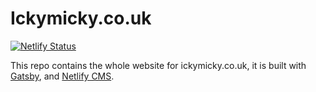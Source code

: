 # Ickymicky.co.uk

[![Netlify Status](https://api.netlify.com/api/v1/badges/0d0c9f84-292e-4f82-9387-becc711892e0/deploy-status)](https://app.netlify.com/sites/ickymickyco/deploys)

This repo contains the whole website for ickymicky.co.uk, it is built with [Gatsby](https://www.gatsbyjs.org/), and [Netlify CMS](https://www.netlifycms.org).
